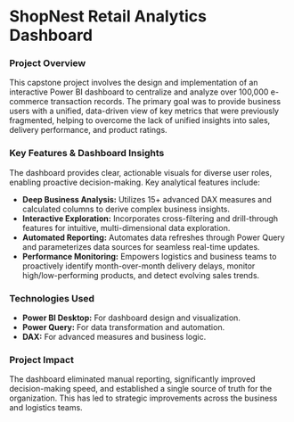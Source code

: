 # ShopNest Retail Analytics Dashboard

### Project Overview
This capstone project involves the design and implementation of an interactive Power BI dashboard to centralize and analyze over 100,000 e-commerce transaction records. The primary goal was to provide business users with a unified, data-driven view of key metrics that were previously fragmented, helping to overcome the lack of unified insights into sales, delivery performance, and product ratings.

### Key Features & Dashboard Insights
The dashboard provides clear, actionable visuals for diverse user roles, enabling proactive decision-making. Key analytical features include:
* **Deep Business Analysis:** Utilizes 15+ advanced DAX measures and calculated columns to derive complex business insights.
* **Interactive Exploration:** Incorporates cross-filtering and drill-through features for intuitive, multi-dimensional data exploration.
* **Automated Reporting:** Automates data refreshes through Power Query and parameterizes data sources for seamless real-time updates.
* **Performance Monitoring:** Empowers logistics and business teams to proactively identify month-over-month delivery delays, monitor high/low-performing products, and detect evolving sales trends.

### Technologies Used
* **Power BI Desktop:** For dashboard design and visualization.
* **Power Query:** For data transformation and automation.
* **DAX:** For advanced measures and business logic.

### Project Impact
The dashboard eliminated manual reporting, significantly improved decision-making speed, and established a single source of truth for the organization. This has led to strategic improvements across the business and logistics teams.
